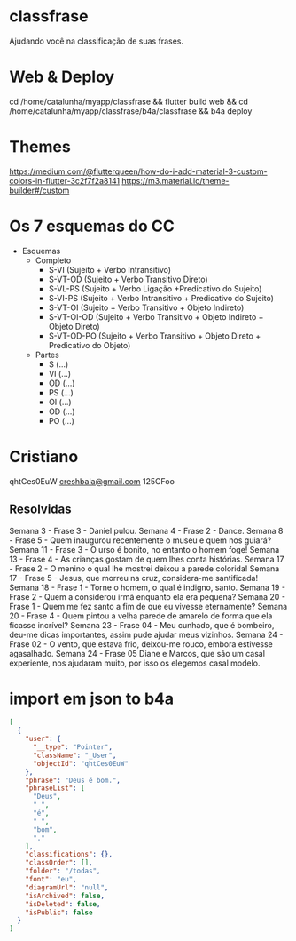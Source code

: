 # classfrase

Ajudando você na classificação de suas frases.

# Web & Deploy

cd /home/catalunha/myapp/classfrase && flutter build web && cd /home/catalunha/myapp/classfrase/b4a/classfrase && b4a deploy

# Themes
https://medium.com/@flutterqueen/how-do-i-add-material-3-custom-colors-in-flutter-3c2f7f2a8141
https://m3.material.io/theme-builder#/custom


# Os 7 esquemas do CC
* Esquemas
  * Completo
    * S-VI (Sujeito + Verbo Intransitivo) 
    * S-VT-OD (Sujeito + Verbo Transitivo Direto) 
    * S-VL-PS (Sujeito + Verbo Ligação +Predicativo do Sujeito) 
    * S-VI-PS (Sujeito + Verbo Intransitivo + Predicativo do Sujeito)
    * S-VT-OI (Sujeito + Verbo Transitivo + Objeto Indireto) 
    * S-VT-OI-OD (Sujeito + Verbo Transitivo + Objeto Indireto + Objeto Direto)
    * S-VT-OD-PO (Sujeito + Verbo Transitivo + Objeto Direto + Predicativo do Objeto)
  * Partes
    * S (...)
    * VI (...)
    * OD (...)
    * PS (...)
    * OI (...)
    * OD (...)
    * PO (...)


# Cristiano
qhtCes0EuW
creshbala@gmail.com
125CFoo

## Resolvidas
Semana 3 - Frase 3 - Daniel pulou.
Semana 4 - Frase 2 - Dance.
Semana 8 - Frase 5 - Quem inaugurou recentemente o museu e quem nos guiará?
Semana 11 - Frase 3 - O urso é bonito, no entanto o homem foge!
Semana 13 - Frase 4 - As crianças gostam de quem lhes conta histórias.
Semana 17 - Frase 2 - O menino o qual lhe mostrei deixou a parede colorida!
Semana 17 - Frase 5 - Jesus, que morreu na cruz, considera-me santificada!
Semana 18 - Frase 1 - Torne o homem, o qual é indigno, santo.
Semana 19 - Frase 2 - Quem a considerou irmã enquanto ela era pequena?
Semana 20 - Frase 1 - Quem me fez santo a fim de que eu vivesse eternamente?
Semana 20 - Frase 4 - Quem pintou a velha parede de amarelo de forma que ela ficasse incrível?
Semana 23 - Frase 04 - Meu cunhado, que é bombeiro, deu-me dicas importantes, assim pude ajudar meus vizinhos.
Semana 24 - Frase 02 - O vento, que estava frio, deixou-me rouco, embora estivesse agasalhado.
Semana 24 - Frase 05 
Diane e Marcos, que são um casal experiente, nos ajudaram muito, por isso os elegemos casal modelo.


# import em json to b4a
```json
[
  {
    "user": {
      "__type": "Pointer",
      "className": "_User",
      "objectId": "qhtCes0EuW"
    },
    "phrase": "Deus é bom.",
    "phraseList": [
      "Deus",
      " ",
      "é",
      " ",
      "bom",
      "."
    ],
    "classifications": {},
    "classOrder": [],
    "folder": "/todas",
    "font": "eu",
    "diagramUrl": "null",
    "isArchived": false,
    "isDeleted": false,
    "isPublic": false
  }
]
```